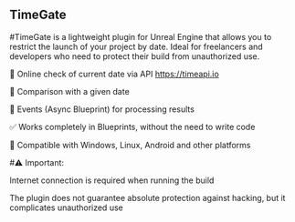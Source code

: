 ## TimeGate

#TimeGate is a lightweight plugin for Unreal Engine that allows you to restrict the launch of your project by date. Ideal for freelancers and developers who need to protect their build from unauthorized use.



🔗 Online check of current date via API https://timeapi.io

🧠 Comparison with a given date

💬 Events (Async Blueprint) for processing results

✅ Works completely in Blueprints, without the need to write code

🧩 Compatible with Windows, Linux, Android and other platforms



#⚠️ Important:

Internet connection is required when running the build

The plugin does not guarantee absolute protection against hacking, but it complicates unauthorized use
